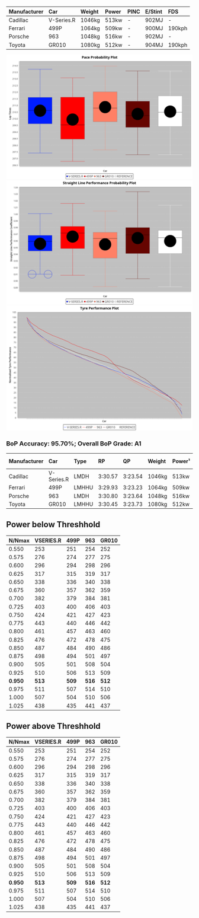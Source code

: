 |Manufacturer|Car|Weight|Power|PINC|E/Stint|FDS|
|:-|:-|:-|:-|:-|:-|:-|
|Cadillac|V-Series.R|1046kg|513kw|-|902MJ|-|
|Ferrari|499P|1064kg|509kw|-|900MJ|190kph|
|Porsche|963|1048kg|516kw|-|902MJ|-|
|Toyota|GR010|1080kg|512kw|-|904MJ|190kph|

![PACECHART](./IMG/OFFICIAL.png)
![STRAIGHTLINEPERFORMANCECHART](./IMG/OFFICIAL_sp.png)
![TYREPERFORMANCECHART](./IMG/OFFICIAL_tw.png)

### BoP Accuracy: 95.70%; Overall BoP Grade: A1
|Manufacturer|Car|Type|RP|QP|Weight|Power¹|Threshhold|PINC|Power²|E/Stint|AVG Vmax|FDS|RDLC|L/Stint|BOP-Grade|ModelAccuracy|ModelPoints|Match%|
|:-|:-|:-|:-|:-|:-|:-|:-|:-|:-|:-|:-|:-|:-|:-|:-|:-|:-|:-|
|Cadillac|V-Series.R|LMDH|3:30.57|3:23.54|1046kg|513kw|0.0kph|-|513kw|902MJ|329.55kph|-|1.02|12|+B1|91.10%|1770|86.65%|
|Ferrari|499P|LMHHU|3:29.93|3:23.23|1064kg|509kw|0.0kph|-|509kw|900MJ|330.86kph|190kph|1.03|12|~A1|84.26%|2292|96.16%|
|Porsche|963|LMDH|3:30.80|3:23.64|1048kg|516kw|0.0kph|-|516kw|902MJ|330.04kph|-|1.01|12|~A1|93.14%|5746|100.00%|
|Toyota|GR010|LMHHU|3:30.45|3:23.73|1080kg|512kw|0.0kph|-|512kw|904MJ|330.11kph|190kph|1.01|12|~A1|87.37%|3154|100.00%|

## Power below Threshhold
|N/Nmax|VSERIES.R|499P|963|GR010|
|:-|:-|:-|:-|:-|
|0.550|253|251|254|252|
|0.575|276|274|277|275|
|0.600|296|294|298|296|
|0.625|317|315|319|317|
|0.650|338|336|340|338|
|0.675|360|357|362|359|
|0.700|382|379|384|381|
|0.725|403|400|406|403|
|0.750|424|421|427|423|
|0.775|443|440|446|442|
|0.800|461|457|463|460|
|0.825|476|472|478|475|
|0.850|487|484|490|486|
|0.875|498|494|501|497|
|0.900|505|501|508|504|
|0.925|510|506|513|509|
|**0.950**|**513**|**509**|**516**|**512**|
|0.975|511|507|514|510|
|1.000|507|504|510|506|
|1.025|438|435|441|437|

## Power above Threshhold
|N/Nmax|VSERIES.R|499P|963|GR010|
|:-|:-|:-|:-|:-|
|0.550|253|251|254|252|
|0.575|276|274|277|275|
|0.600|296|294|298|296|
|0.625|317|315|319|317|
|0.650|338|336|340|338|
|0.675|360|357|362|359|
|0.700|382|379|384|381|
|0.725|403|400|406|403|
|0.750|424|421|427|423|
|0.775|443|440|446|442|
|0.800|461|457|463|460|
|0.825|476|472|478|475|
|0.850|487|484|490|486|
|0.875|498|494|501|497|
|0.900|505|501|508|504|
|0.925|510|506|513|509|
|**0.950**|**513**|**509**|**516**|**512**|
|0.975|511|507|514|510|
|1.000|507|504|510|506|
|1.025|438|435|441|437|
